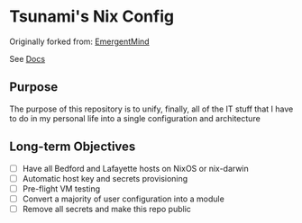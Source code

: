 # Tsunami's Nix Config

Originally forked from: [EmergentMind](https://github.com/EmergentMind/nix-config)

See [Docs](./docs/Readme.md)

## Purpose

The purpose of this repository is to unify, finally, all of the IT stuff that I have to do in my personal life into a single configuration and architecture

## Long-term Objectives

- [ ] Have all Bedford and Lafayette hosts on NixOS or nix-darwin
- [ ] Automatic host key and secrets provisioning
- [ ] Pre-flight VM testing
- [ ] Convert a majority of user configuration into a module
- [ ] Remove all secrets and make this repo public